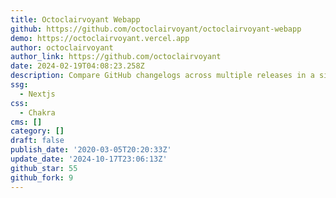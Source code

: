 ```yaml
---
title: Octoclairvoyant Webapp
github: https://github.com/octoclairvoyant/octoclairvoyant-webapp
demo: https://octoclairvoyant.vercel.app
author: octoclairvoyant
author_link: https://github.com/octoclairvoyant
date: 2024-02-19T04:08:23.258Z
description: Compare GitHub changelogs across multiple releases in a single view.
ssg:
  - Nextjs
css:
  - Chakra
cms: []
category: []
draft: false
publish_date: '2020-03-05T20:20:33Z'
update_date: '2024-10-17T23:06:13Z'
github_star: 55
github_fork: 9
---
```

